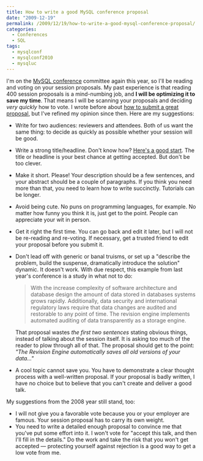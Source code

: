 ```yaml
---
title: How to write a good MySQL conference proposal
date: "2009-12-19"
permalink: /2009/12/19/how-to-write-a-good-mysql-conference-proposal/
categories:
  - Conferences
  - SQL
tags:
  - mysqlconf
  - mysqlconf2010
  - mysqluc
---
```

I'm on the [MySQL conference][1] committee again this year, so I'll be reading and voting on your session proposals. My past experience is that reading 400 session proposals is a mind-numbing job, and **I will be optimizing it to save my time**. That means I will be scanning your proposals and deciding *very quickly* how to vote. I wrote before about [how to submit a great proposal][2], but I've refined my opinion since then. Here are my suggestions:

*   Write for two audiences: reviewers and attendees. Both of us want the same thing: to decide as quickly as possible whether your session will be good.
*   Write a strong title/headline. Don't know how? [Here's a good start][3]. The title or headline is your best chance at getting accepted. But don't be too clever.
*   Make it short. Please! Your description should be a few sentences, and your abstract should be a couple of paragraphs. If you think you need more than that, you need to learn how to write succinctly. Tutorials can be longer.
*   Avoid being cute. No puns on programming languages, for example. No matter how funny you think it is, just get to the point. People can appreciate your wit in person.
*   Get it right the first time. You can go back and edit it later, but I will not be re-reading and re-voting. If necessary, get a trusted friend to edit your proposal before you submit it.
*   Don't lead off with generic or banal truisms, or set up a "describe the problem, build the suspense, dramatically introduce the solution" dynamic. It doesn't work. With due respect, this example from last year's conference is a study in what not to do:
    
    > With the increase complexity of software architecture and database design the amount of data stored in databases systems grows rapidly. Additionally, data security and international regulatory laws require that data changes are audited and restorable to any point of time. The revision engine implements automated auditing of data transparently as a storage engine.
    
    That proposal wastes *the first two sentences* stating obvious things, instead of talking about the session itself. It is asking too much of the reader to plow through all of that. The proposal should get to the point: *"The Revision Engine automatically saves all old versions of your data&#8230;"*

*   A cool topic cannot save you. You have to demonstrate a clear thought process with a well-written proposal. If your proposal is badly written, I have no choice but to believe that you can't create and deliver a good talk.

My suggestions from the 2008 year still stand, too:

*   I will not give you a favorable vote because you or your employer are famous. Your session proposal has to carry its own weight.
*   You need to write a detailed enough proposal to convince me that you've put some effort into it. I won't vote for "accept this talk, and then I'll fill in the details." Do the work and take the risk that you won't get accepted &#8212; protecting yourself against rejection is a good way to get a low vote from me.

 [1]: http://en.oreilly.com/mysql2010/public/content/home
 [2]: http://www.xaprb.com/blog/2007/10/05/how-to-get-your-session-accepted-to-mysql-conference-2008/
 [3]: http://www.copyblogger.com/magnetic-headlines/

